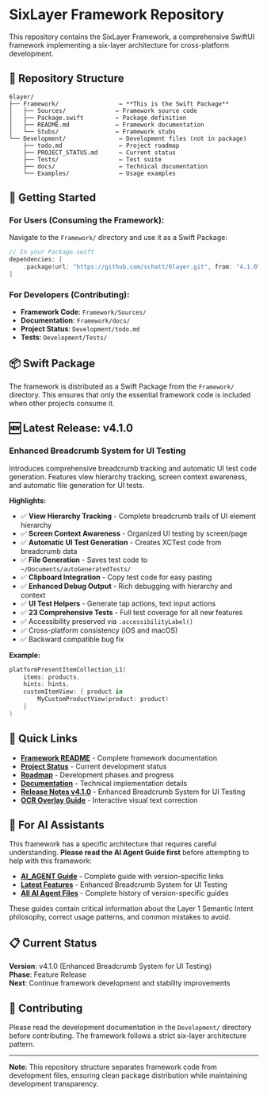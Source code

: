 # SixLayer Framework Repository

This repository contains the SixLayer Framework, a comprehensive SwiftUI framework implementing a six-layer architecture for cross-platform development.

## 📁 Repository Structure

```
6layer/
├── Framework/                 ← **This is the Swift Package**
│   ├── Sources/              ← Framework source code
│   ├── Package.swift         ← Package definition
│   ├── README.md             ← Framework documentation
│   └── Stubs/                ← Framework stubs
└── Development/               ← Development files (not in package)
    ├── todo.md                ← Project roadmap
    ├── PROJECT_STATUS.md      ← Current status
    ├── Tests/                 ← Test suite
    ├── docs/                  ← Technical documentation
    └── Examples/              ← Usage examples
```

## 🚀 Getting Started

### **For Users (Consuming the Framework):**
Navigate to the `Framework/` directory and use it as a Swift Package:

```swift
// In your Package.swift
dependencies: [
    .package(url: "https://github.com/schatt/6layer.git", from: "4.1.0")
]
```

### **For Developers (Contributing):**
- **Framework Code**: `Framework/Sources/`
- **Documentation**: `Framework/docs/`
- **Project Status**: `Development/todo.md`
- **Tests**: `Development/Tests/`

## 📦 Swift Package

The framework is distributed as a Swift Package from the `Framework/` directory. This ensures that only the essential framework code is included when other projects consume it.

## 🆕 Latest Release: v4.1.0

### **Enhanced Breadcrumb System for UI Testing**
Introduces comprehensive breadcrumb tracking and automatic UI test code generation. Features view hierarchy tracking, screen context awareness, and automatic file generation for UI tests.

**Highlights:**
- ✅ **View Hierarchy Tracking** - Complete breadcrumb trails of UI element hierarchy
- ✅ **Screen Context Awareness** - Organized UI testing by screen/page
- ✅ **Automatic UI Test Generation** - Creates XCTest code from breadcrumb data
- ✅ **File Generation** - Saves test code to `~/Documents/autoGeneratedTests/`
- ✅ **Clipboard Integration** - Copy test code for easy pasting
- ✅ **Enhanced Debug Output** - Rich debugging with hierarchy and context
- ✅ **UI Test Helpers** - Generate tap actions, text input actions
- ✅ **23 Comprehensive Tests** - Full test coverage for all new features
- ✅ Accessibility preserved via `.accessibilityLabel()`
- ✅ Cross-platform consistency (iOS and macOS)
- ✅ Backward compatible bug fix

**Example:**
```swift
platformPresentItemCollection_L1(
    items: products,
    hints: hints,
    customItemView: { product in
        MyCustomProductView(product: product)
    }
)
```

## 🔗 Quick Links

- **[Framework README](Framework/README.md)** - Complete framework documentation
- **[Project Status](Development/PROJECT_STATUS.md)** - Current development status
- **[Roadmap](Development/todo.md)** - Development phases and progress
- **[Documentation](Framework/docs/)** - Technical implementation details
- **[Release Notes v4.1.0](Development/RELEASE_v4.1.0.md)** - Enhanced Breadcrumb System for UI Testing
- **[OCR Overlay Guide](Framework/docs/OCROverlayGuide.md)** - Interactive visual text correction

## 🤖 For AI Assistants

This framework has a specific architecture that requires careful understanding. **Please read the AI Agent Guide first** before attempting to help with this framework:

- **[AI_AGENT Guide](Development/AI_AGENT.md)** - Complete guide with version-specific links
- **[Latest Features](Development/AI_AGENT_v4.1.0.md)** - Enhanced Breadcrumb System for UI Testing
- **[All AI Agent Files](Development/)** - Complete history of version-specific guides

These guides contain critical information about the Layer 1 Semantic Intent philosophy, correct usage patterns, and common mistakes to avoid.

## 📋 Current Status

**Version**: v4.1.0 (Enhanced Breadcrumb System for UI Testing)  
**Phase**: Feature Release  
**Next**: Continue framework development and stability improvements

## 🤝 Contributing

Please read the development documentation in the `Development/` directory before contributing. The framework follows a strict six-layer architecture pattern.

---

**Note**: This repository structure separates framework code from development files, ensuring clean package distribution while maintaining development transparency.
